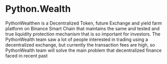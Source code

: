 # Python.Wealth
PythonWealthen is a Decentralized Token, future Exchange and yield farm platform on Binance Smart Chain that maintains the same and tested and true liquidity protection mechanism that is so important for investors.   The PythonWealth team saw a lot of people interested in trading using a decentralized exchange, but currently the transaction fees are high, so PythonWealth team will solve the main problem that decentralized finance faced in recent past

